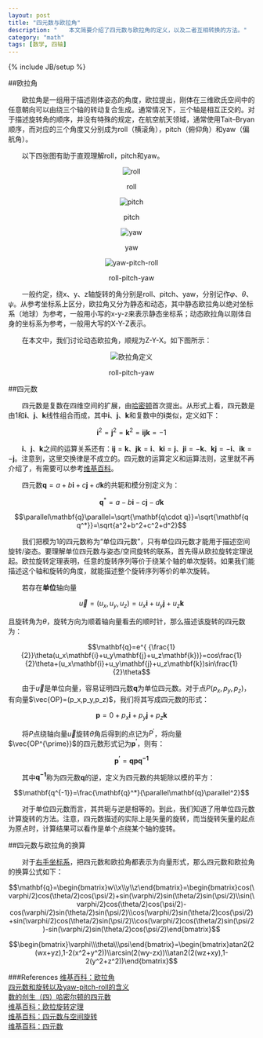 ```yaml
---
layout: post
title: "四元数与欧拉角"
description: "　　本文简要介绍了四元数与欧拉角的定义，以及二者互相转换的方法。"
category: "math"
tags: [数学, 四轴]
---
```

{% include JB/setup %}

##欧拉角

　　欧拉角是一组用于描述刚体姿态的角度，欧拉提出，刚体在三维欧氏空间中的任意朝向可以由绕三个轴的转动复合生成。通常情况下，三个轴是相互正交的。对于描述旋转角的顺序，并没有特殊的规定，在航空航天领域，通常使用Tait–Bryan顺序，而对应的三个角度又分别成为roll（横滚角），pitch（俯仰角）和yaw（偏航角）。

　　以下四张图有助于直观理解roll，pitch和yaw。

<center><img src="{{site.img_path}}/opengl_roll.gif" alt="roll"/><p>roll</p></center>

<center><img src="{{site.img_path}}/opengl_pitch.gif" alt="pitch"/><p>pitch</p></center>

<center><img src="{{site.img_path}}/opengl_yaw.gif" alt="yaw"/><p>yaw</p></center>

<center><img src="{{site.img_path}}/opengl_yaw_pitch_roll.png" alt="yaw-pitch-roll"/><p>roll-pitch-yaw</p></center>

　　一般约定，绕x、y、z轴旋转的角分别是roll、pitch、yaw，分别记作$\varphi$、$\theta$、$\psi$。从参考坐标系上区分，欧拉角又分为静态和动态，其中静态欧拉角以绝对坐标系（地球）为参考，一般用小写的x-y-z来表示静态坐标系；动态欧拉角以刚体自身的坐标系为参考，一般用大写的X-Y-Z表示。

　　在本文中，我们讨论动态欧拉角，顺规为Z-Y-X。如下图所示：

<center><img src="{{site.img_path}}/Taitbrianzyx.png" alt="欧拉角定义"/><p>roll-pitch-yaw</p></center>

##四元数

　　四元数是复数在四维空间的扩展，由[哈密顿](http://zh.wikipedia.org/wiki/%E5%A8%81%E5%BB%89%C2%B7%E7%9B%A7%E9%9B%B2%C2%B7%E5%93%88%E5%AF%86%E9%A0%93)首次提出。从形式上看，四元数是由$1$和$\mathbf{i}$、$\mathbf{j}$、$\mathbf{k}$线性组合而成，其中$\mathbf{i}$、$\mathbf{j}$、$\mathbf{k}$和复数中的$\mathbf{i}$类似，定义如下：

$$ \mathbf{i}^2=\mathbf{j}^2=\mathbf{k}^2=\mathbf{ijk}=-1 $$

　　$\mathbf{i}$、$\mathbf{j}$、$\mathbf{k}$之间的运算关系还有：$\mathbf{ij}=\mathbf{k}$、$\mathbf{jk}=\mathbf{i}$、$\mathbf{ki}=\mathbf{j}$、$\mathbf{ji}=-\mathbf{k}$、$\mathbf{kj}=-\mathbf{i}$、$\mathbf{ik}=-\mathbf{j}$。注意到，这里交换律是不成立的。四元数的运算定义和运算法则，这里就不再介绍了，有需要可以参考[维基百科](http://en.wikipedia.org/wiki/Quaternion)。

　　四元数$\mathbf{q}=a+b\mathbf{i}+c\mathbf{j}+d\mathbf{k}$的共轭和模分别定义为：

$$\mathbf{q}^*=a-b\mathbf{i}-c\mathbf{j}-d\mathbf{k}$$

$$\parallel\mathbf{q}\parallel=\sqrt{\mathbf{q\cdot q}}=\sqrt{\mathbf{q q^*}}=\sqrt{a^2+b^2+c^2+d^2}$$

　　我们把模为1的四元数称为“单位四元数”，只有单位四元数才能用于描述空间旋转/姿态。要理解单位四元数与姿态/空间旋转的联系，首先得从欧拉旋转定理说起。欧拉旋转定理表明，任意的旋转序列等价于绕某个轴的单次旋转。如果我们能描述这个轴和旋转的角度，就能描述整个旋转序列等价的单次旋转。

　　若存在**单位**轴向量

$$\vec u=(u_x,u_y,u_z)=u_x\mathbf{i}+u_y\mathbf{j}+u_z\mathbf{k}$$

且旋转角为$\theta$，旋转方向为顺着轴向量看去的顺时针，那么描述该旋转的四元数为：

$$\mathbf{q}=e^{ {\frac{1}{2}}\theta(u_x\mathbf{i}+u_y\mathbf{j}+u_z\mathbf{k})}=cos\frac{1}{2}\theta+(u_x\mathbf{i}+u_y\mathbf{j}+u_z\mathbf{k})sin\frac{1}{2}\theta$$

　　由于$\vec u$是单位向量，容易证明四元数$\mathbf{q}$为单位四元数。对于点$P(p_x,p_y,p_z)$，有向量$\vec{OP}=(p_x,p_y,p_z)$，我们将其写成四元数的形式：

$$\mathbf{p}=0+p_x\mathbf{i}+p_y\mathbf{j}+p_z\mathbf{k}$$

　　将$P$点绕轴向量$\vec u$旋转$\theta$角后得到的点记为$P^{\prime}$，将向量$\vec{OP^{\prime}}$的四元数形式记为$\mathbf{p^{\prime}}$，则有：

$$\mathbf{p^{\prime}}=\mathbf{qpq^{-1}}$$

　　其中$\mathbf{q^{-1}}$称为四元数$\mathbf{q}$的逆，定义为四元数的共轭除以模的平方：

$$\mathbf{q^{-1}}=\frac{\mathbf{q}^*}{\parallel\mathbf{q}\parallel^2}$$

　　对于单位四元数而言，其共轭与逆是相等的。到此，我们知道了用单位四元数计算旋转的方法。注意，四元数描述的实际上是矢量的旋转，而当旋转矢量的起点为原点时，计算结果可以看作是单个点绕某个轴的旋转。

##四元数与欧拉角的换算

　　对于[右手坐标系](http://en.wikipedia.org/wiki/Cartesian_coordinate_system#Orientation_and_handedness)，把四元数和欧拉角都表示为向量形式，那么四元数和欧拉角的换算公式如下：

$$\mathbf{q}=\begin{bmatrix}w\\x\\y\\z\end{bmatrix}=\begin{bmatrix}cos(\varphi/2)cos(\theta/2)cos(\psi/2)+sin(\varphi/2)sin(\theta/2)sin(\psi/2)\\sin(\varphi/2)cos(\theta/2)cos(\psi/2)-cos(\varphi/2)sin(\theta/2)sin(\psi/2)\\cos(\varphi/2)sin(\theta/2)cos(\psi/2)+sin(\varphi/2)cos(\theta/2)sin(\psi/2)\\cos(\varphi/2)cos(\theta/2)sin(\psi/2)-sin(\varphi/2)sin(\theta/2)cos(\psi/2)\end{bmatrix}$$

$$\begin{bmatrix}\varphi\\\theta\\\psi\end{bmatrix}=\begin{bmatrix}atan2(2(wx+yz),1-2(x^2+y^2))\\arcsin(2(wy-zx))\\atan2(2(wz+xy),1-2(y^2+z^2))\end{bmatrix}$$

###References
[维基百科：欧拉角](http://en.wikipedia.org/wiki/Euler_angles)  
[四元数和旋转以及yaw-pitch-roll的含义](http://www.wy182000.com/2012/07/17/quaternion%E5%9B%9B%E5%85%83%E6%95%B0%E5%92%8C%E6%97%8B%E8%BD%AC%E4%BB%A5%E5%8F%8Ayaw-pitch-roll-%E7%9A%84%E5%90%AB%E4%B9%89/)  
[数的创生（四）哈密尔顿的四元数](http://songshuhui.net/archives/69990)  
[维基百科：欧拉旋转定理](http://en.wikipedia.org/wiki/Euler%27s_rotation_theorem)  
[维基百科：四元数与空间旋转](http://en.wikipedia.org/wiki/Quaternions_and_spatial_rotation)  
[维基百科：四元数](http://en.wikipedia.org/wiki/Quaternion)  
